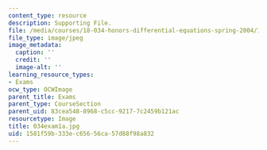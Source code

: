 ```yaml
---
content_type: resource
description: Supporting File.
file: /media/courses/18-034-honors-differential-equations-spring-2004/1581f59b333ec65656ca57d88f98a832_034exam1a.jpg
file_type: image/jpeg
image_metadata:
  caption: ''
  credit: ''
  image-alt: ''
learning_resource_types:
- Exams
ocw_type: OCWImage
parent_title: Exams
parent_type: CourseSection
parent_uid: 83cea548-8968-c5cc-9217-7c2459b121ac
resourcetype: Image
title: 034exam1a.jpg
uid: 1581f59b-333e-c656-56ca-57d88f98a832
---
```

